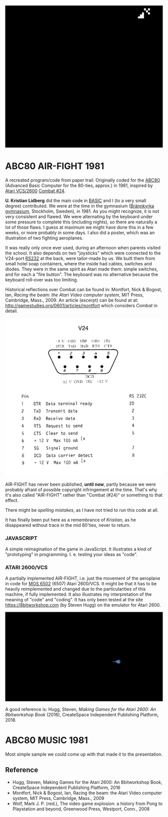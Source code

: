 ![Reimagined AIR-FIGHT](img/reimagined-air-fight-javascript.gif)

# ABC80 AIR-FIGHT 1981
A recreated program/code from paper trail.
Originally coded for the [ABC80](https://en.wikipedia.org/wiki/ABC_80) (Advanced Basic Computer for the 80-ties, approx.) in 1981,
inspired by [Atari VCS/2600](https://en.wikipedia.org/wiki/Atari_2600) [Combat #24](https://en.wikipedia.org/wiki/Combat_(Atari_2600)).

**U. Kristian Lidberg** did the main code in [BASIC](https://en.wikipedia.org/wiki/BASIC)
and I (to a very small degree) contributed. We were at the time in
the gymnasium ([Brännkyrka gymnasium](https://sv.wikipedia.org/wiki/Br%C3%A4nnkyrka_gymnasium),
Stockholm, Sweden), in 1981. As you might recognize, it is not very
consistent and flawed. We were alternating by the keyboard under some pressure to complete this
(including nights), so there are naturally a lot of those flaws. I guess at maximum we might have
done this in a few weeks, or more probably in some days. I also did a poster, which was an illustration
of two fighting aeroplanes.

It was really only once ever used, during an afternoon when parents visited the school.
It also depends on two "joysticks" which were connected to the V24-port
[RS232](https://en.wikipedia.org/wiki/RS-232)
at the back, were tailor-made by us.
We built them from small hotel soap containers, where the inside had cables, switches and diodes.
They were in the same spirit as Atari made them: simple switches, and for each a "fire button".
The keyboard was no alternative because the keyboard roll-over was too limiting.

Historical reflections over Combat can be found in:
Montfort, Nick & Bogost, Ian, *Racing the beam: the Atari Video computer system*, MIT Press, Cambridge, Mass., 2009.
An article (excerpt) can be found at at: http://gamestudies.org/0601/articles/montfort which considers *Combat* in detail.

![V-24 on ABC80](img/v24-small.jpeg)

AIR-FIGHT has never been published, **until now**, partly because we were probably afraid of possible
copyright infringement at the time. That's why it's also called "AIR-FIGHT" rather than "Combat (#24)"
or something to that effect.

There might be *spelling mistakes*, as I have not tried to run this code at all.

It has finally been put here as a remembrance of *Kristian*, as he disappeared without trace in the mid 80'ties, never to return.

### JAVASCRIPT
A simple reimagination of the game in JavaScript. It illustrates a kind of "prototyping" in programming.
I. e. testing your ideas as "code".

### ATARI 2600/VCS
A partially implemented AIR-FIGHT, i.e. just the movement of the aeroplane in code for
[MOS 6502](https://en.wikipedia.org/wiki/MOS_Technology_6502) (6507) Atari 2600/VCS.
It might be that it has to be heavily reimplemented and changed due to the
particularities of this machine, if fully implemented.
It also illustrates my interpretation of the meaning of "code" and "coding".
It has only been tested at the site https://8bitworkshop.com (by Steven Hugg) on the emulator
for Atari 2600.

![Aeroplane on Atari 2600/VCS](img/partial-airfight-atari-vcs.gif)

A good reference is: Hugg, Steven, *Making Games for the Atari 2600: An 8bitworkshop Book* (2016), CreateSpace Independent Publishing Platform, 2018.

# ABC80 MUSIC 1981
Most simple sample we could come up with that made it to the presentation.

## Reference

- Hugg, Steven, Making Games for the Atari 2600: An 8bitworkshop Book, CreateSpace Independent Publishing Platform, 2016
- Montfort, Nick & Bogost, Ian, Racing the beam: the Atari Video computer system, MIT Press, Cambridge, Mass., 2009
- Wolf, Mark J. P. (red.), The video game explosion: a history from Pong to Playstation and beyond, Greenwood Press, Westport, Conn., 2008

